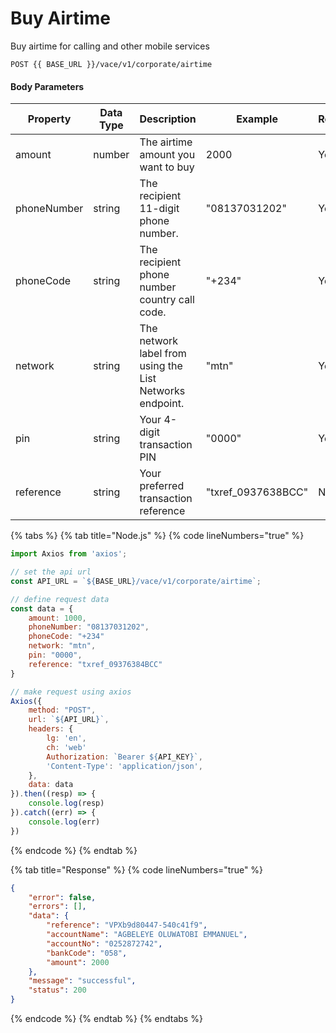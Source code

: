 # Buy Airtime

Buy airtime for calling and other mobile services

```
POST {{ BASE_URL }}/vace/v1/corporate/airtime
```

#### Body Parameters

<table><thead><tr><th width="158">Property</th><th width="126">Data Type</th><th width="279">Description</th><th width="173">Example</th><th>Required</th></tr></thead><tbody><tr><td>amount</td><td>number</td><td>The airtime amount you want to buy</td><td>2000</td><td>Yes</td></tr><tr><td>phoneNumber</td><td>string</td><td>The recipient 11-digit phone number.</td><td>"08137031202"</td><td>Yes</td></tr><tr><td>phoneCode</td><td>string</td><td>The recipient phone number country call code.</td><td>"+234"</td><td>Yes</td></tr><tr><td>network</td><td>string</td><td>The network label from using the List Networks endpoint.</td><td>"mtn"</td><td>Yes</td></tr><tr><td>pin</td><td>string</td><td>Your 4-digit transaction PIN</td><td>"0000"</td><td>Yes</td></tr><tr><td>reference</td><td>string</td><td>Your preferred transaction reference</td><td>"txref_0937638BCC"</td><td>No</td></tr></tbody></table>

{% tabs %}
{% tab title="Node.js" %}
{% code lineNumbers="true" %}
```javascript
import Axios from 'axios';

// set the api url
const API_URL = `${BASE_URL}/vace/v1/corporate/airtime`;

// define request data
const data = {
    amount: 1000,
    phoneNumber: "08137031202",
    phoneCode: "+234"
    network: "mtn",
    pin: "0000",
    reference: "txref_09376384BCC"
}

// make request using axios
Axios({
    method: "POST",
    url: `${API_URL}`,
    headers: {
        lg: 'en',
        ch: 'web'
        Authorization: `Bearer ${API_KEY}`,
        'Content-Type': 'application/json',
    },
    data: data
}).then((resp) => {
    console.log(resp)
}).catch((err) => {
    console.log(err)
})
```
{% endcode %}
{% endtab %}

{% tab title="Response" %}
{% code lineNumbers="true" %}
```json
{
    "error": false,
    "errors": [],
    "data": {
        "reference": "VPXb9d80447-540c41f9",
        "accountName": "AGBELEYE OLUWATOBI EMMANUEL",
        "accountNo": "0252872742",
        "bankCode": "058",
        "amount": 2000
    },
    "message": "successful",
    "status": 200
}
```
{% endcode %}
{% endtab %}
{% endtabs %}

